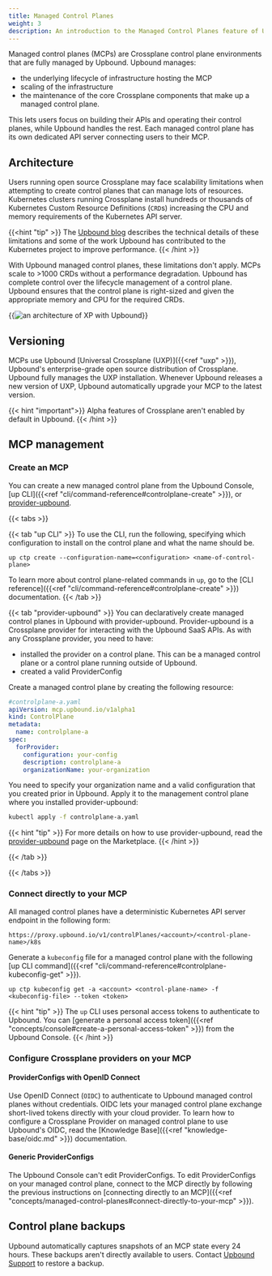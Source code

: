 ```yaml
---
title: Managed Control Planes
weight: 3
description: An introduction to the Managed Control Planes feature of Upbound
---
```


Managed control planes (MCPs) are Crossplane control plane environments that are fully managed by Upbound. Upbound manages:

- the underlying lifecycle of infrastructure hosting the MCP
- scaling of the infrastructure
- the maintenance of the core Crossplane components that make up a managed control plane. 

This lets users focus on building their APIs and operating their control planes, while Upbound handles the rest. Each managed control plane has its own dedicated API server connecting users to their MCP.

## Architecture

Users running open source Crossplane may face scalability limitations when attempting to create control planes that can manage lots of resources. Kubernetes clusters running Crossplane install hundreds or thousands of Kubernetes Custom Resource Definitions (`CRD`s) increasing the CPU and memory requirements of the Kubernetes API server. 

{{<hint "tip" >}}
The [Upbound blog](https://blog.upbound.io/scaling-kubernetes-to-thousands-of-crds/) describes the technical details of these limitations and some of the work Upbound has contributed to the Kubernetes project to improve performance. 
{{< /hint >}}

With Upbound managed control planes, these limitations don't apply. MCPs scale to >1000 CRDs without a performance degradation. Upbound has complete control over the lifecycle management of a control plane. Upbound ensures that the control plane is right-sized and given the appropriate memory and CPU for the required CRDs. 

{{<img src="concepts/images/mcp-arch.png" alt="an architecture of XP with Upbound" size="large" quality="100" lightbox="true">}}

## Versioning

MCPs use Upbound [Universal Crossplane (UXP)]({{<ref "uxp" >}}), Upbound's enterprise-grade open source distribution of Crossplane. Upbound fully manages the UXP installation. Whenever Upbound releases a new version of UXP, Upbound automatically upgrade your MCP to the latest version.

{{< hint "important">}}
Alpha features of Crossplane aren't enabled by default in Upbound.
{{< /hint >}}

## MCP management

### Create an MCP

You can create a new managed control plane from the Upbound Console, [up CLI]({{<ref "cli/command-reference#controlplane-create" >}}), or [provider-upbound](https://marketplace.upbound.io/providers/upbound/provider-upbound/latest). 

{{< tabs >}}

{{< tab "up CLI" >}}
To use the CLI, run the following, specifying which configuration to install on the control plane and what the name should be.

```shell 
up ctp create --configuration-name=<configuration> <name-of-control-plane>
```

To learn more about control plane-related commands in `up`, go to the [CLI reference]({{<ref "cli/command-reference#controlplane-create" >}}) documentation.
{{< /tab >}}

{{< tab "provider-upbound" >}}
You can declaratively create managed control planes in Upbound with provider-upbound. Provider-upbound is a Crossplane provider for interacting with the Upbound SaaS APIs. As with any Crossplane provider, you need to have:

- installed the provider on a control plane. This can be a managed control plane or a control plane running outside of Upbound. 
- created a valid ProviderConfig

Create a managed control plane by creating the following resource:

```yaml
#controlplane-a.yaml
apiVersion: mcp.upbound.io/v1alpha1
kind: ControlPlane
metadata:
  name: controlplane-a
spec:
  forProvider:
    configuration: your-config
    description: controlplane-a
    organizationName: your-organization
```

You need to specify your organization name and a valid configuration that you created prior in Upbound. Apply it to the management control plane where you installed provider-upbound:

```bash
kubectl apply -f controlplane-a.yaml
```

{{< hint "tip" >}}
For more details on how to use provider-upbound, read the [provider-upbound](https://marketplace.upbound.io/providers/upbound/provider-upbound/latest) page on the Marketplace.
{{< /hint >}}

{{< /tab >}}

{{< /tabs >}}



### Connect directly to your MCP

All managed control planes have a deterministic Kubernetes API server endpoint
in the following form:

```
https://proxy.upbound.io/v1/controlPlanes/<account>/<control-plane-name>/k8s
```

Generate a `kubeconfig` file for a managed control plane
with the following [up CLI command]({{<ref "cli/command-reference#controlplane-kubeconfig-get" >}}).

```shell
up ctp kubeconfig get -a <account> <control-plane-name> -f <kubeconfig-file> --token <token>
```

{{< hint "tip" >}}
The `up` CLI uses personal access tokens to authenticate to Upbound. You can [generate a personal access token]({{<ref "concepts/console#create-a-personal-access-token" >}}) from the Upbound Console.
{{< /hint >}}

### Configure Crossplane providers on your MCP

#### ProviderConfigs with OpenID Connect

Use OpenID Connect (`OIDC`) to authenticate to Upbound managed control planes without credentials. OIDC lets your managed control plane exchange short-lived tokens directly with your cloud provider. To learn how to configure a Crossplane Provider on managed control plane to use Upbound's OIDC, read the [Knowledge Base]({{<ref "knowledge-base/oidc.md" >}}) documentation.

#### Generic ProviderConfigs

The Upbound Console can't edit ProviderConfigs. To edit ProviderConfigs on your managed control plane, connect to the MCP directly by following the previous instructions on [connecting directly to an MCP]({{<ref "concepts/managed-control-planes#connect-directly-to-your-mcp" >}}). 

## Control plane backups

Upbound automatically captures snapshots of an MCP state every 24 hours. These backups aren't directly available to users. Contact [Upbound Support](mailto:support@upbound.io) to restore a backup.
